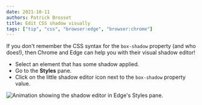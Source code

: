```yaml
---
date: 2021-10-11
authors: Patrick Brosset
title: Edit CSS shadow visually
tags: ["tip", "css", "browser:edge", "browser:chrome"]
---
```

If you don't remember the CSS syntax for the `box-shadow` property (and who does!), then Chrome and Edge can help you with their visual shadow editor!

* Select an element that has some shadow applied.
* Go to the **Styles** pane.
* Click on the little shadow editor icon next to the `box-shadow` property value.

![Animation showing the shadow editor in Edge's Styles pane.](../../assets/img/edit-shadow.gif)
